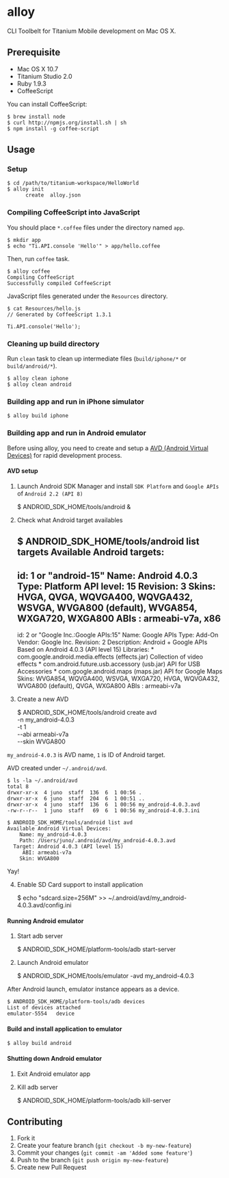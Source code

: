 # alloy

CLI Toolbelt for Titanium Mobile development on Mac OS X.

## Prerequisite

* Mac OS X 10.7
* Titanium Studio 2.0
* Ruby 1.9.3
* CoffeeScript

You can install CoffeeScript:

    $ brew install node
    $ curl http://npmjs.org/install.sh | sh
    $ npm install -g coffee-script

## Usage

### Setup

    $ cd /path/to/titanium-workspace/HelloWorld
    $ alloy init
          create  alloy.json

### Compiling CoffeeScript into JavaScript

You should place `*.coffee` files under the directory named `app`.

    $ mkdir app
    $ echo "Ti.API.console 'Hello'" > app/hello.coffee

Then, run `coffee` task.

    $ alloy coffee
    Compiling CoffeeScript
    Successfully compiled CoffeeScript

JavaScript files generated under the `Resources` directory.

    $ cat Resources/hello.js
    // Generated by CoffeeScript 1.3.1
    
    Ti.API.console('Hello');

### Cleaning up build directory

Run `clean` task to clean up intermediate files (`build/iphone/*` or `build/android/*`).

    $ alloy clean iphone
    $ alloy clean android

### Building app and run in iPhone simulator

    $ alloy build iphone

### Building app and run in Android emulator

Before using alloy, you need to create and setup a [AVD (Android Virtual Devices)](http://developer.android.com/intl/ja/guide/developing/devices/index.html) for rapid development process.

#### AVD setup

1. Launch Android SDK Manager and install `SDK Platform` and `Google APIs` of `Android 2.2 (API 8)`

    $ ANDROID_SDK_HOME/tools/android &

2. Check what Android target availables

    $ ANDROID_SDK_HOME/tools/android list targets
    Available Android targets:
    ----------
    id: 1 or "android-15"
         Name: Android 4.0.3
         Type: Platform
         API level: 15
         Revision: 3
         Skins: HVGA, QVGA, WQVGA400, WQVGA432, WSVGA, WVGA800 (default), WVGA854, WXGA720, WXGA800
         ABIs : armeabi-v7a, x86
    ----------
    id: 2 or "Google Inc.:Google APIs:15"
         Name: Google APIs
         Type: Add-On
         Vendor: Google Inc.
         Revision: 2
         Description: Android + Google APIs
         Based on Android 4.0.3 (API level 15)
         Libraries:
          * com.google.android.media.effects (effects.jar)
              Collection of video effects
          * com.android.future.usb.accessory (usb.jar)
              API for USB Accessories
          * com.google.android.maps (maps.jar)
              API for Google Maps
         Skins: WVGA854, WQVGA400, WSVGA, WXGA720, HVGA, WQVGA432, WVGA800 (default), QVGA, WXGA800
         ABIs : armeabi-v7a

3. Create a new AVD

    $ ANDROID_SDK_HOME/tools/android create avd \
      -n my_android-4.0.3 \
      -t 1 \
      --abi armeabi-v7a \
      --skin WVGA800

`my_android-4.0.3` is AVD name, `1` is ID of Android target.

AVD created under `~/.android/avd`.

    $ ls -la ~/.android/avd
    total 8
    drwxr-xr-x  4 juno  staff  136  6  1 00:56 .
    drwxr-xr-x  6 juno  staff  204  6  1 00:51 ..
    drwxr-xr-x  4 juno  staff  136  6  1 00:56 my_android-4.0.3.avd
    -rw-r--r--  1 juno  staff   69  6  1 00:56 my_android-4.0.3.ini

    $ ANDROID_SDK_HOME/tools/android list avd
    Available Android Virtual Devices:
        Name: my_android-4.0.3
        Path: /Users/juno/.android/avd/my_android-4.0.3.avd
      Target: Android 4.0.3 (API level 15)
         ABI: armeabi-v7a
        Skin: WVGA800

Yay!

4. Enable SD Card support to install application

    $ echo "sdcard.size=256M" >> ~/.android/avd/my_android-4.0.3.avd/config.ini

#### Running Android emulator

1. Start adb server

    $ ANDROID_SDK_HOME/platform-tools/adb start-server

2. Launch Android emulator

    $ ANDROID_SDK_HOME/tools/emulator -avd my_android-4.0.3

After Android launch, emulator instance appears as a device.

    $ ANDROID_SDK_HOME/platform-tools/adb devices
    List of devices attached
    emulator-5554   device

#### Build and install application to emulator

    $ alloy build android

#### Shutting down Android emulator

1. Exit Android emulator app

2. Kill adb server

    $ ANDROID_SDK_HOME/platform-tools/adb kill-server

## Contributing

1. Fork it
2. Create your feature branch (`git checkout -b my-new-feature`)
3. Commit your changes (`git commit -am 'Added some feature'`)
4. Push to the branch (`git push origin my-new-feature`)
5. Create new Pull Request
